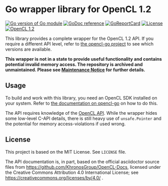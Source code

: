 # Go wrapper library for OpenCL 1.2

[![Go version of Go module](https://img.shields.io/github/go-mod/go-version/opencl-go/cl12.svg)](https://github.com/opencl-go/cl12)
[![GoDoc reference](https://img.shields.io/badge/godoc-reference-blue.svg)](https://pkg.go.dev/github.com/opencl-go/cl12)
[![GoReportCard](https://goreportcard.com/badge/github.com/opencl-go/cl12)](https://goreportcard.com/report/github.com/opencl-go/cl12)
[![License](https://img.shields.io/github/license/opencl-go/cl12.svg)](https://github.com/opencl-go/cl12/blob/main/LICENSE)
[![OpenCL 1.2](https://img.shields.io/badge/OpenCL-1.2-green.svg)][opencl-api]

This library provides a complete wrapper for the OpenCL 1.2 API.
If you require a different API level, refer to [the opencl-go project][opencl-go] to see which versions are available.

**This wrapper is not in a state to provide useful functionality and contains potential invalid memory access. The repository is archived and unmaintained.
Please see [Maintenance Notice](https://github.com/opencl-go/opencl-go.github.io/discussions/25) for further details.**

## Usage

To build and work with this library, you need an OpenCL SDK installed on your system.
Refer to [the documentation on opencl-go][opencl-go] on how to do this.

The API requires knowledge of the [OpenCL API][opencl-api]. While the wrapper hides some low-level C-API details,
there is still heavy use of `unsafe.Pointer` and the potential for memory access-violations if used wrong.

[opencl-api]: https://registry.khronos.org/OpenCL/sdk/1.2/docs/man/xhtml/
[opencl-go]: https://opencl-go.github.com

## License

This project is based on the MIT License. See `LICENSE` file.

The API documentation is, in part, based on the official asciidoctor source files from https://github.com/KhronosGroup/OpenCL-Docs,
licensed under the Creative Commons Attribution 4.0 International License; see https://creativecommons.org/licenses/by/4.0/ .

